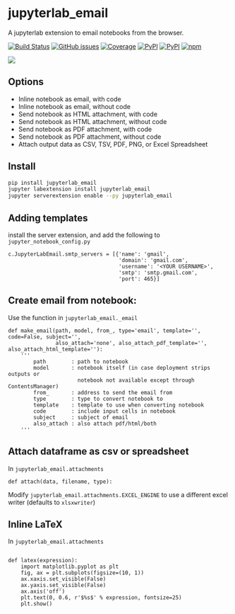 # jupyterlab_email
A jupyterlab extension to email notebooks from the browser.

[![Build Status](https://dev.azure.com/tpaine154/jupyter/_apis/build/status/timkpaine.jupyterlab_email?branchName=master)](https://dev.azure.com/tpaine154/jupyter/_build/latest?definitionId=13&branchName=master)
[![GitHub issues](https://img.shields.io/github/issues/timkpaine/jupyterlab_email.svg)]()
[![Coverage](https://img.shields.io/azure-devops/coverage/tpaine154/jupyter/13/master)](https://dev.azure.com/tpaine154/jupyter/_build?definitionId=13&_a=summary)
[![PyPI](https://img.shields.io/pypi/l/jupyterlab_email.svg)](https://pypi.python.org/pypi/jupyterlab_email)
[![PyPI](https://img.shields.io/pypi/v/jupyterlab_email.svg)](https://pypi.python.org/pypi/jupyterlab_email)
[![npm](https://img.shields.io/npm/v/jupyterlab_email.svg)](https://www.npmjs.com/package/jupyterlab_email)

![](https://raw.githubusercontent.com/timkpaine/jupyterlab_email/master/docs/example.gif)

## Options
- Inline notebook as email, with code
- Inline notebook as email, without code
- Send notebook as HTML attachment, with code
- Send notebook as HTML attachment, without code
- Send notebook as PDF attachment, with code
- Send notebook as PDF attachment, without code
- Attach output data as CSV, TSV, PDF, PNG, or Excel Spreadsheet

## Install
```bash
pip install jupyterlab_email
jupyter labextension install jupyterlab_email
jupyter serverextension enable --py jupyterlab_email
```

## Adding templates
install the server extension, and add the following to `jupyter_notebook_config.py`

```python3
c.JupyterLabEmail.smtp_servers = [{'name': 'gmail',
                                   'domain': 'gmail.com',
                                   'username': '<YOUR USERNAME>',
                                   'smtp': 'smtp.gmail.com',
                                   'port': 465}]

```


## Create email from notebook:
Use the function in `jupyterlab_email._email`
```python3
def make_email(path, model, from_, type='email', template='', code=False, subject='',
               also_attach='none', also_attach_pdf_template='', also_attach_html_template=''):
    '''
        path        : path to notebook
        model       : notebook itself (in case deployment strips outputs or
                      notebook not available except through ContentsManager)
        from_       : address to send the email from
        type        : type to convert notebook to
        template    : template to use when converting notebook
        code        : include input cells in notebook
        subject     : subject of email
        also_attach : also attach pdf/html/both
    '''
```

## Attach dataframe as csv or spreadsheet
In `jupyterlab_email.attachments`

```python3
def attach(data, filename, type):
```

Modify `jupyterlab_email.attachments.EXCEL_ENGINE` to use a different excel writer (defaults to `xlsxwriter`)


## Inline LaTeX
In `jupyterlab_email.attachments`

```python3

def latex(expression):
    import matplotlib.pyplot as plt
    fig, ax = plt.subplots(figsize=(10, 1))
    ax.xaxis.set_visible(False)
    ax.yaxis.set_visible(False)
    ax.axis('off')
    plt.text(0, 0.6, r'$%s$' % expression, fontsize=25)
    plt.show()
```


